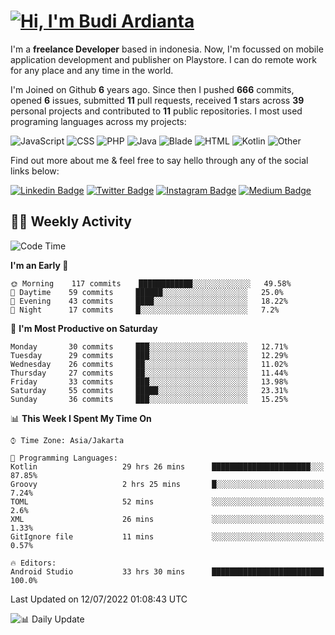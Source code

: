 # [![Hi, I'm Budi Ardianta](https://readme-typing-svg.herokuapp.com?size=24&vCenter=true&lines=%F0%9F%91%8B+Hi%2C+I'm+Budi+Ardianta+;%F0%9F%92%BB+Android+And+Web+Developer+)](https://git.io/typing-svg)

I'm a **freelance Developer** based in indonesia. Now, I'm focussed on mobile application development and publisher on Playstore. I can do remote work for any place and any time in the world.

I'm Joined on Github **6** years ago. Since then I pushed **666** commits, opened **6** issues, submitted **11** pull requests, received **1** stars across **39** personal projects and contributed to **11** public repositories.
I most used programing languages across my projects:

![JavaScript](https://img.shields.io/badge/-JavaScript-%23f1e05a?style=flat&logo=JavaScript&logoColor=white)
![CSS](https://img.shields.io/badge/-CSS-%23563d7c?style=flat&logo=CSS&logoColor=white)
![PHP](https://img.shields.io/badge/-PHP-%234F5D95?style=flat&logo=PHP&logoColor=white)
![Java](https://img.shields.io/badge/-Java-%23b07219?style=flat&logo=Java&logoColor=white)
![Blade](https://img.shields.io/badge/-Blade-%23f7523f?style=flat&logo=Blade&logoColor=white)
![HTML](https://img.shields.io/badge/-HTML-%23e34c26?style=flat&logo=HTML&logoColor=white)
![Kotlin](https://img.shields.io/badge/-Kotlin-%23A97BFF?style=flat&logo=Kotlin&logoColor=white)
![Other](https://img.shields.io/badge/-Other-%23ededed?style=flat&logo=Other&logoColor=white)

Find out more about me & feel free to say hello through any of the social links below:

[![Linkedin Badge](https://img.shields.io/badge/-budiardianata-blue?style=flat&logo=Linkedin&logoColor=white&link=https://www.linkedin.com/in/budiardianata/)](https://www.linkedin.com/in/budiardianata/)
[![Twitter Badge](https://img.shields.io/badge/-budiardianata-%231DA1F2.svg?style=flat&logo=twitter&logoColor=white&link=https://www.twitter.com/budiardianata)](https://www.linkedin.com/in/budiardianata/)
[![Instagram Badge](https://img.shields.io/badge/-budiardianata-purple?style=flat&logo=instagram&logoColor=white&link=https://instagram.com/budiardianata/)](https://instagram.com/budiardianata)
[![Medium Badge](https://img.shields.io/badge/-@budiardianata-%2312100E.svg?style=flat&logo=Medium&logoColor=white&link=https://medium.com/@budiardianata/)](https://medium.com/@budiardianata)

## 👨‍💻 Weekly Activity
<!--START_SECTION:waka-->
![Code Time](http://img.shields.io/badge/Code%20Time-0%20secs-blue)

**I'm an Early 🐤** 

```text
🌞 Morning    117 commits    ████████████░░░░░░░░░░░░░   49.58% 
🌆 Daytime    59 commits     ██████░░░░░░░░░░░░░░░░░░░   25.0% 
🌃 Evening    43 commits     ████░░░░░░░░░░░░░░░░░░░░░   18.22% 
🌙 Night      17 commits     █░░░░░░░░░░░░░░░░░░░░░░░░   7.2%

```
📅 **I'm Most Productive on Saturday** 

```text
Monday       30 commits     ███░░░░░░░░░░░░░░░░░░░░░░   12.71% 
Tuesday      29 commits     ███░░░░░░░░░░░░░░░░░░░░░░   12.29% 
Wednesday    26 commits     ██░░░░░░░░░░░░░░░░░░░░░░░   11.02% 
Thursday     27 commits     ██░░░░░░░░░░░░░░░░░░░░░░░   11.44% 
Friday       33 commits     ███░░░░░░░░░░░░░░░░░░░░░░   13.98% 
Saturday     55 commits     █████░░░░░░░░░░░░░░░░░░░░   23.31% 
Sunday       36 commits     ███░░░░░░░░░░░░░░░░░░░░░░   15.25%

```


📊 **This Week I Spent My Time On** 

```text
⌚︎ Time Zone: Asia/Jakarta

💬 Programming Languages: 
Kotlin                   29 hrs 26 mins      ██████████████████████░░░   87.85% 
Groovy                   2 hrs 25 mins       █░░░░░░░░░░░░░░░░░░░░░░░░   7.24% 
TOML                     52 mins             ░░░░░░░░░░░░░░░░░░░░░░░░░   2.6% 
XML                      26 mins             ░░░░░░░░░░░░░░░░░░░░░░░░░   1.33% 
GitIgnore file           11 mins             ░░░░░░░░░░░░░░░░░░░░░░░░░   0.57%

🔥 Editors: 
Android Studio           33 hrs 30 mins      █████████████████████████   100.0%

```


 Last Updated on 12/07/2022 01:08:43 UTC
<!--END_SECTION:waka-->

![📊 Daily Update](https://github.com/budiardianata/budiardianata/actions/workflows/update-activity.yml/badge.svg)
